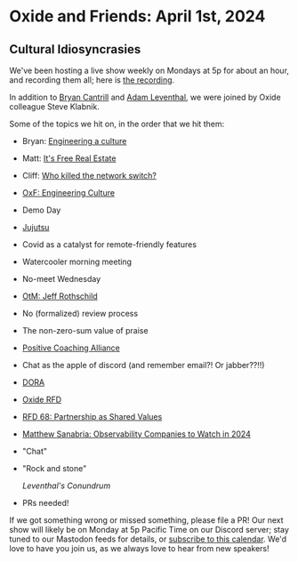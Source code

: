 # Oxide and Friends: April 1st, 2024

## Cultural Idiosyncrasies

We've been hosting a live show weekly on Mondays at 5p for about an hour,
and recording them all; here is
[the recording](https://youtu.be/d3yrCo6k4Jo).

In addition to
[Bryan Cantrill](https://mastodon.social/@bcantrill) and
[Adam Leventhal](https://mastodon.social/@ahl),
we were joined by Oxide colleague Steve Klabnik.

Some of the topics we hit on, in the order that we hit them:

- Bryan: [Engineering a culture](https://oxide.computer/blog/engineering-culture)
- Matt: [It's Free Real Estate](https://www.mattkeeter.com/blog/2024-03-25-packing/)
- Cliff: [Who killed the network switch?](https://cliffle.com/blog/who-killed-the-network-switch/)
- [OxF: Engineering Culture](https://oxide-and-friends.transistor.fm/episodes/engineering-culture-2022-02-21)
- Demo Day
- [Jujutsu](https://github.com/martinvonz/jj)
- Covid as a catalyst for remote-friendly features
- Watercooler morning meeting
- No-meet Wednesday
- [OtM: Jeff Rothschild](https://oxide.computer/podcasts/on-the-metal/jeff-rothschild)
- No (formalized) review process
- The non-zero-sum value of praise
- [Positive Coaching Alliance](https://positivecoach.org/)
- Chat as the apple of discord (and remember email?! Or jabber??!!)
- [DORA](https://docs.gitlab.com/ee/user/analytics/dora_metrics.html)
- [Oxide RFD](https://rfd.shared.oxide.computer/)
- [RFD 68: Partnership as Shared Values](https://rfd.shared.oxide.computer/rfd/0068)
- [Matthew Sanabria: Observability Companies to Watch in 2024](https://matthewsanabria.dev/posts/observability-companies-to-watch-in-2024/)
- "Chat"
- "Rock and stone"

  *Leventhal's Conundrum*
- PRs needed!

If we got something wrong or missed something, please file a PR!
Our next show will likely be on Monday at 5p Pacific Time on our Discord
server; stay tuned to our Mastodon feeds for details, or [subscribe to this
calendar](https://calendar.google.com/calendar/ical/c_318925f4185aa71c4524d0d6127f31058c9e21f29f017d48a0fca6f564969cd0%40group.calendar.google.com/public/basic.ics).
We'd love to have you join us, as we always love to hear from new speakers!

